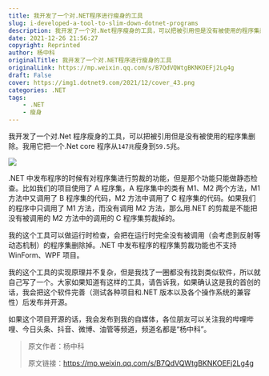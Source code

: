 ```yaml
---
title: 我开发了一个对.NET程序进行瘦身的工具
slug: i-developed-a-tool-to-slim-down-dotnet-programs
description: 我开发了一个对.Net程序瘦身的工具，可以把被引用但是没有被使用的程序集删除。我用它把一个.Net core程序从`147兆`瘦身到`59.5`兆。
date: 2021-12-26 21:56:27
copyright: Reprinted
author: 杨中科
originalTitle: 我开发了一个对.NET程序进行瘦身的工具
originalLink: https://mp.weixin.qq.com/s/B7QdVQWtgBKNKOEFj2Lg4g
draft: False
cover: https://img1.dotnet9.com/2021/12/cover_43.png
categories: .NET
tags: 
    - .NET
    - 瘦身
---
```


我开发了一个对.Net 程序瘦身的工具，可以把被引用但是没有被使用的程序集删除。我用它把一个.Net core 程序从`147兆`瘦身到`59.5`兆。

![](https://img1.dotnet9.com/2021/12/cover_43.png)

.NET 中发布程序的时候有对程序集进行剪裁的功能，但是那个功能只能做静态检查。比如我们的项目使用了 A 程序集，A 程序集中的类有 M1、M2 两个方法，M1 方法中又调用了 B 程序集的代码，M2 方法中调用了 C 程序集的代码。如果我们的程序中只调用了 M1 方法，而没有调用 M2 方法，那么用.NET 的剪裁是不能把没有被调用的 M2 方法中的调用的 C 程序集剪裁掉的。

我的这个工具可以做运行时检查，会把在运行时完全没有被调用（会考虑到反射等动态机制）的程序集删除掉。.NET 中发布程序的程序集剪裁功能也不支持 WinForm、WPF 项目。

我的这个工具的实现原理并不复杂，但是我找了一圈都没有找到类似软件，所以就自己写了一个。大家如果知道有这样的工具，请告诉我，如果确认这是我的首创的话，我会把这个软件完善（测试各种项目和.NET 版本以及各个操作系统的兼容性）后发布并开源。

如果这个项目开源的话，我会发布到我的自媒体，各位朋友可以关注我的哔哩哔哩、今日头条、抖音、微博、油管等频道，频道名都是“杨中科”。

> 原文作者：杨中科
>
> 原文链接：https://mp.weixin.qq.com/s/B7QdVQWtgBKNKOEFj2Lg4g
